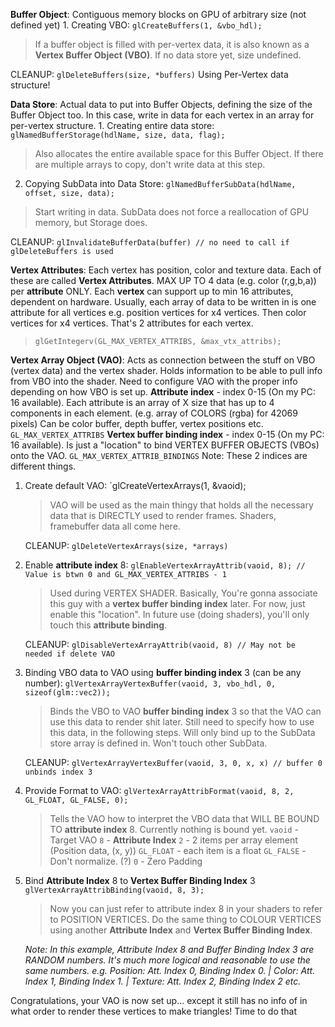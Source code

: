 **Buffer Object**: Contiguous memory blocks on GPU of arbitrary size (not defined yet) 1. Creating VBO: `glCreateBuffers(1, &vbo_hdl);`

> If a buffer object is filled with per-vertex data, it is also known as a **Vertex Buffer Object (VBO)**. If no data store yet, size undefined.

CLEANUP: `glDeleteBuffers(size, *buffers)` Using Per-Vertex data structure!

**Data Store**: Actual data to put into Buffer Objects, defining the size of the Buffer Object too. In this case, write in data for each vertex in an array for per-vertex structure. 1. Creating entire data store: `glNamedBufferStorage(hdlName, size, data, flag);`

> Also allocates the entire available space for this Buffer Object. If there are multiple arrays to copy, don't write data at this step.

2. Copying SubData into Data Store: `glNamedBufferSubData(hdlName, offset, size, data);`

> Start writing in data. SubData does not force a reallocation of GPU memory, but Storage does.

CLEANUP: `glInvalidateBufferData(buffer) // no need to call if glDeleteBuffers is used`

**Vertex Attributes**: Each vertex has position, color and texture data. Each of these are called **Vertex Attributes**. MAX UP TO 4 data (e.g. color (r,g,b,a)) per **attribute** ONLY. Each **vertex** can support up to min 16 attributes, dependent on hardware. Usually, each array of data to be written in is one attribute for all vertices e.g. position vertices for x4 vertices. Then color vertices for x4 vertices. That's 2 attributes for each vertex.
> `glGetIntegerv(GL_MAX_VERTEX_ATTRIBS, &max_vtx_attribs);`

**Vertex Array Object (VAO)**: Acts as connection between the stuff on VBO (vertex data) and the vertex shader. Holds information to be able to pull info from VBO into the shader. Need to configure VAO with the proper info depending on how VBO is set up. **Attribute index** - index 0-15 (On my PC: 16 available). Each attribute is an array of X size that has up to 4 components in each element. (e.g. array of COLORS (rgba) for 42069 pixels) Can be color buffer, depth buffer, vertex positions etc. `GL_MAX_VERTEX_ATTRIBS` **Vertex buffer binding index** - index 0-15 (On my PC: 16 available). Is just a "location" to bind VERTEX BUFFER OBJECTS (VBOs) onto the VAO. `GL_MAX_VERTEX_ATTRIB_BINDINGS`
Note: These 2 indices are different things. 

1. Create default VAO: `glCreateVertexArrays(1, &vaoid);
   > VAO will be used as the main thingy that holds all the necessary data that is DIRECTLY used to render frames. Shaders, framebuffer data all come here.

	CLEANUP: `glDeleteVertexArrays(size, *arrays)` 
	
2. Enable **attribute index** 8: `glEnableVertexArrayAttrib(vaoid, 8); // Value is btwn 0 and GL_MAX_VERTEX_ATTRIBS - 1`
   > Used during VERTEX SHADER. Basically, You're gonna associate this guy with a **vertex buffer binding index** later. For now, just enable this "location". In future use (doing shaders), you'll only touch this **attribute binding**.
   
    CLEANUP: `glDisableVertexArrayAttrib(vaoid, 8) // May not be needed if delete VAO`
 3. Binding VBO data to VAO using **buffer binding index** 3 (can be any number): `glVertexArrayVertexBuffer(vaoid, 3, vbo_hdl, 0, sizeof(glm::vec2));`
    > Binds the VBO to VAO **buffer binding index** 3 so that the VAO can use this data to render shit later. Still need to specify how to use this data, in the following steps. Will only bind up to the SubData store array is defined in. Won't touch other SubData.

	CLEANUP: `glVertexArrayVertexBuffer(vaoid, 3, 0, x, x) // buffer 0 unbinds index 3` 

 4. Provide Format to VAO: `glVertexArrayAttribFormat(vaoid, 8, 2, GL_FLOAT, GL_FALSE, 0);`
    >Tells the VAO how to interpret the VBO data that WILL BE BOUND TO **attribute index** 8. Currently nothing is bound yet. `vaoid` - Target VAO `8` - **Attribute Index** `2` - 2 items per array element (Position data, (x, y)) `GL_FLOAT` - each item is a float `GL_FALSE` - Don't normalize. (?) `0` - Zero Padding
    
 5. Bind **Attribute Index** 8 to **Vertex Buffer Binding Index** 3 `glVertexArrayAttribBinding(vaoid, 8, 3);`
    > Now you can just refer to attribute index 8 in your shaders to refer to POSITION VERTICES. Do the same thing to COLOUR VERTICES using another **Attribute Index** and **Vertex Buffer Binding Index**.

	_Note: In this example, Attribute Index 8 and Buffer Binding Index 3 are RANDOM numbers. It's much more logical and reasonable to use the same numbers._ _e.g. Position: Att. Index 0, Binding Index 0. | Color: Att. Index 1, Binding Index 1. | Texture: Att. Index 2, Binding Index 2 etc._

Congratulations, your VAO is now set up... except it still has no info of in what order to render these vertices to make triangles! Time to do that

